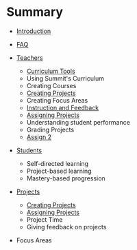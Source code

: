 # Summary

* [Introduction](README.md)
* [FAQ](faq.md)
* [Teachers](teachers.md)
   * [Curriculum Tools](curriculum.md)
    * Using Summit's Curriculum
    * Creating Courses
    * [Creating Projects](projects-create.md)
    * Creating Focus Areas
   * [Instruction and Feedback](feedback.md)
    * [Assigning Projects](projects-assign.md)
    * Understanding student performance
    * Grading Projects
    * [Assign 2](projects-assign-proxy.md)

* [Students](students.md)
  * Self-directed learning
  * Project-based learning
  * Mastery-based progression

* [Projects](projects/README.md)
  * [Creating Projects](projects-create.md)
  * [Assigning Projects](projects/assign.md)
  * Project Time
  * Giving feedback on projects

* Focus Areas
